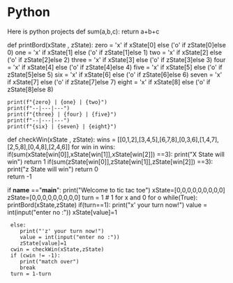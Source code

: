 # Python
Here is python projects 
def sum(a,b,c):
   return a+b+c

def printBord(xState , zState):
    zero = 'x' if xState[0] else ('o' if zState[0]else 0)
    one = 'x' if xState[1] else ('o' if zState[1]else 1)
    two = 'x' if xState[2] else ('o' if zState[2]else 2)
    three = 'x' if xState[3] else ('o' if zState[3]else 3)
    four = 'x' if xState[4] else ('o' if zState[4]else 4)
    five = 'x' if xState[5] else ('o' if zState[5]else 5)
    six = 'x' if xState[6] else ('o' if zState[6]else 6)
    seven = 'x' if xState[7] else ('o' if zState[7]else 7)
    eight = 'x' if xState[8] else ('o' if zState[8]else 8)
    
    print(f"{zero} | {one} | {two}")
    print(f"--|---|---")
    print(f"{three} | {four} | {five}")
    print(f"--|---|---")
    print(f"{six} | {seven} | {eight}")

def checkWin(xState , zState):
   wins = [[0,1,2],[3,4,5],[6,7,8],[0,3,6],[1,4,7],[2,5,8],[0,4,8],[2,4,6]]
   for win in wins:
     if(sum(xState[win[0]],xState[win[1]],xState[win[2]]) ==3):
        print("X State will win")
        return 1
     if(sum(zState[win[0]],zState[win[1]],zState[win[2]]) ==3):
        print("z State will win")
        return 0  
   return -1

if __name__ =="__main__":
    print("Welcome to tic tac toe")
    xState=[0,0,0,0,0,0,0,0,0]
    zState=[0,0,0,0,0,0,0,0,0]
    turn = 1 # 1 for x and 0 for o
    while(True):
     printBord(xState,zState)
     if(turn==1):
        print("x' your turn now!")
        value = int(input("enter no :"))
        xState[value]=1

     else:
        print("'z' your turn now!")
        value = int(input("enter no :")) 
        zState[value]=1
     cwin = checkWin(xState,zState)   
     if (cwin != -1):
        print("match over")
        break
     turn = 1-turn 
     
      
